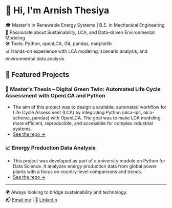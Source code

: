 # 👋 Hi, I'm Arnish Thesiya

🎓 Master's in Renewable Energy Systems | B.E. in Mechanical Engineering  
🌱 Passionate about Sustainability, LCA, and Data-driven Environmental Modeling  
🛠️ Tools: Python, openLCA, Git, pandas, matplotlib  
📊 Hands-on experience with LCA modeling, scenario analysis, and environmental data analysis

## 📁 Featured Projects

### 🧪 Master's Thesis – Digital Green Twin: Automated Life Cycle Assessment with OpenLCA and Python
- The aim of this project was to design a scalable, automated workflow for Life Cycle Assessment (LCA) by integrating Python (olca-ipc, olca-schema, pandas) with OpenLCA. The goal was to make LCA modeling more efficient, reproducible, and accessible for complex industrial systems.
- [See the repo →](https://github.com/arnish-thesiya/Digital-Green-Twin-Integrating-OpenLCA-and-Python-for-Automated-Life-Cycle-Assessments)

### 📈 Energy Production Data Analysis
- This project was developed as part of a university module on Python for Data Science. It analyzes energy production data from global power plants with a focus on country-level comparisons and trends.
- [See the repo →](https://github.com/arnish-thesiya/Energy-data-and-powerplant-analysis-of-different-countries)

---

🌍 Always looking to bridge sustainability and technology.  
📬 [Email me](mailto:arnishthesiya602@gmail.com) | 🔗 [LinkedIn](https://linkedin.com/in/your-profile)


